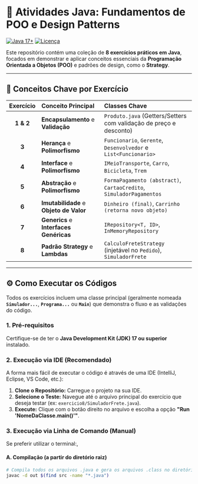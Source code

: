 # 🚀 Atividades Java: Fundamentos de POO e Design Patterns

[![Java 17+](https://img.shields.io/badge/Java-17%2B-blue.svg)](https://www.java.com/)
[![Licença](https://img.shields.io/badge/License-MIT-green.svg)](https://opensource.org/licenses/MIT)

Este repositório contém uma coleção de **8 exercícios práticos em Java**, focados em demonstrar e aplicar conceitos essenciais da **Programação Orientada a Objetos (POO)** e padrões de design, como o **Strategy**.

---

## 🎯 Conceitos Chave por Exercício

| Exercício | Conceito Principal | Classes Chave |
| :---: | :--- | :--- |
| **1 & 2** | **Encapsulamento** e **Validação** | `Produto.java` (Getters/Setters com validação de preço e desconto) |
| **3** | **Herança** e **Polimorfismo** | `Funcionario`, `Gerente`, `Desenvolvedor` e `List<Funcionario>` |
| **4** | **Interface** e **Polimorfismo** | `IMeioTransporte`, `Carro`, `Bicicleta`, `Trem` |
| **5** | **Abstração** e **Polimorfismo** | `FormaPagamento (abstract)`, `CartaoCredito`, `SimuladorPagamentos` |
| **6** | **Imutabilidade** e **Objeto de Valor** | `Dinheiro (final)`, `Carrinho (retorna novo objeto)` |
| **7** | **Generics** e **Interfaces Genéricas** | `IRepository<T, ID>`, `InMemoryRepository` |
| **8** | **Padrão Strategy** e **Lambdas** | `CalculoFreteStrategy` (injetável no `Pedido`), `SimuladorFrete` |

---

## ⚙️ Como Executar os Códigos

Todos os exercícios incluem uma classe principal (geralmente nomeada **`Simulador...`**, **`Programa...`** ou **`Main`**) que demonstra o fluxo e as validações do código.

### 1. Pré-requisitos

Certifique-se de ter o **Java Development Kit (JDK) 17 ou superior** instalado.

### 2. Execução via IDE (Recomendado)

A forma mais fácil de executar o código é através de uma IDE (IntelliJ, Eclipse, VS Code, etc.):

1.  **Clone o Repositório:** Carregue o projeto na sua IDE.
2.  **Selecione o Teste:** Navegue até o arquivo principal do exercício que deseja testar (ex: `exercicio8/SimuladorFrete.java`).
3.  **Execute:** Clique com o botão direito no arquivo e escolha a opção **"Run 'NomeDaClasse.main()'"**.

### 3. Execução via Linha de Comando (Manual)

Se preferir utilizar o terminal:,

#### A. Compilação (a partir do diretório raiz)

```bash
# Compila todos os arquivos .java e gera os arquivos .class no diretório 'out'
javac -d out $(find src -name "*.java")

